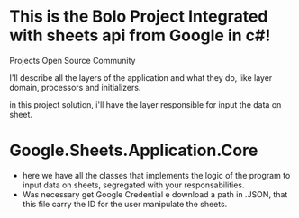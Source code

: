 # This is the Bolo Project Integrated with sheets api from Google in c#!
Projects Open Source Community

I'll describe all the layers of the application and what they do, like layer domain, processors and initializers.

in this project solution, i'll have the layer responsible for input the data on sheet.

 
# Google.Sheets.Application.Core 
 - here we have all the classes that implements the logic of the program to input data on sheets, segregated with your responsabilities.
 - Was necessary get Google Credential e download a path in .JSON, that this file carry the ID for the user manipulate the sheets. 
 


